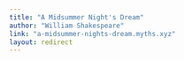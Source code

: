 ```yaml
---
title: "A Midsummer Night's Dream"
author: "William Shakespeare"
link: "a-midsummer-nights-dream.myths.xyz"
layout: redirect
---
```

